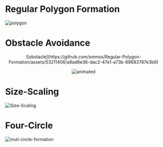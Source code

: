 
#  **Regular Polygon Formation**


![polygon](https://github.com/smmss/Regular-Polygon-Formation/assets/53211406/e716a406-9ab2-4ecf-ac19-c7c73b91cbe5)




# **Obstacle Avoidance**

<p align="center">
![obstacle](https://github.com/smmss/Regular-Polygon-Formation/assets/53211406/a9ad8e36-dac2-47e1-a73b-89683787e3b6)
</p>
<p align="center">
  <img src="https://github.com/smmss/Regular-Polygon-Formation/assets/53211406/a9ad8e36-dac2-47e1-a73b-89683787e3b6.gif" alt="animated" />
</p>

# **Size-Scaling**



![Size-Scaling](https://github.com/smmss/Regular-Polygon-Formation/assets/53211406/eb63c8b3-3489-43b1-a8d9-835ec89a86ea)



# **Four-Circle**


![muli-circle-formation](https://github.com/smmss/Regular-Polygon-Formation/assets/53211406/829ceee9-134c-43c1-87e5-e4f120b9c92b)
